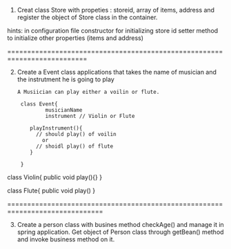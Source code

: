 1. Creat class Store  with propeties : storeid, array of items, address and register the object of Store class in the container.

hints: in configuration file
  constructor for initializing store id
  setter method to initialize other properties (items and address)

  ==========================================================================

2. Create a Event class applications that takes the name of musician and the instrutment he is going to play

   
       A Musiician can play either a voilin or flute.

        class Event{
                musicianName
                instrument // Violin or Flute
                
           playInstrument(){
             // should play() of voilin
               or
             // shoidl play() of flute
           }

        }


class Violin{
  public void play(){}
}


class Flute{
   public void play()
} 

==============================================================================

3. Create a person class with busines method checkAge() and manage it in spring application. Get object of Person class through getBean() method and invoke business method on it.
        